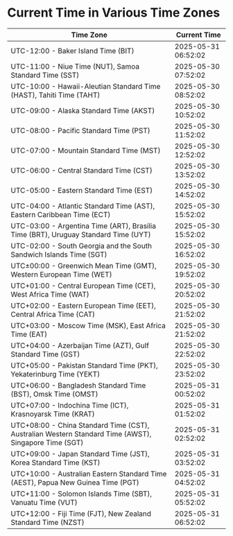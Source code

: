 # Current Time in Various Time Zones

| Time Zone | Current Time |
|-----------|--------------|
| UTC-12:00 - Baker Island Time (BIT) | 2025-05-31 06:52:02 |
| UTC-11:00 - Niue Time (NUT), Samoa Standard Time (SST) | 2025-05-30 07:52:02 |
| UTC-10:00 - Hawaii-Aleutian Standard Time (HAST), Tahiti Time (TAHT) | 2025-05-30 08:52:02 |
| UTC-09:00 - Alaska Standard Time (AKST) | 2025-05-30 10:52:02 |
| UTC-08:00 - Pacific Standard Time (PST) | 2025-05-30 11:52:02 |
| UTC-07:00 - Mountain Standard Time (MST) | 2025-05-30 12:52:02 |
| UTC-06:00 - Central Standard Time (CST) | 2025-05-30 13:52:02 |
| UTC-05:00 - Eastern Standard Time (EST) | 2025-05-30 14:52:02 |
| UTC-04:00 - Atlantic Standard Time (AST), Eastern Caribbean Time (ECT) | 2025-05-30 15:52:02 |
| UTC-03:00 - Argentina Time (ART), Brasília Time (BRT), Uruguay Standard Time (UYT) | 2025-05-30 15:52:02 |
| UTC-02:00 - South Georgia and the South Sandwich Islands Time (SGT) | 2025-05-30 16:52:02 |
| UTC±00:00 - Greenwich Mean Time (GMT), Western European Time (WET) | 2025-05-30 19:52:02 |
| UTC+01:00 - Central European Time (CET), West Africa Time (WAT) | 2025-05-30 20:52:02 |
| UTC+02:00 - Eastern European Time (EET), Central Africa Time (CAT) | 2025-05-30 21:52:02 |
| UTC+03:00 - Moscow Time (MSK), East Africa Time (EAT) | 2025-05-30 21:52:02 |
| UTC+04:00 - Azerbaijan Time (AZT), Gulf Standard Time (GST) | 2025-05-30 22:52:02 |
| UTC+05:00 - Pakistan Standard Time (PKT), Yekaterinburg Time (YEKT) | 2025-05-30 23:52:02 |
| UTC+06:00 - Bangladesh Standard Time (BST), Omsk Time (OMST) | 2025-05-31 00:52:02 |
| UTC+07:00 - Indochina Time (ICT), Krasnoyarsk Time (KRAT) | 2025-05-31 01:52:02 |
| UTC+08:00 - China Standard Time (CST), Australian Western Standard Time (AWST), Singapore Time (SGT) | 2025-05-31 02:52:02 |
| UTC+09:00 - Japan Standard Time (JST), Korea Standard Time (KST) | 2025-05-31 03:52:02 |
| UTC+10:00 - Australian Eastern Standard Time (AEST), Papua New Guinea Time (PGT) | 2025-05-31 04:52:02 |
| UTC+11:00 - Solomon Islands Time (SBT), Vanuatu Time (VUT) | 2025-05-31 05:52:02 |
| UTC+12:00 - Fiji Time (FJT), New Zealand Standard Time (NZST) | 2025-05-31 06:52:02 |
